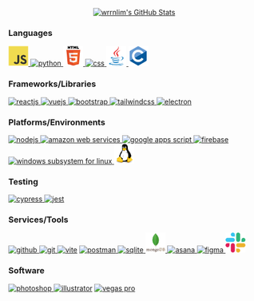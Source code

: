 <p align="center"> 
  <a href="https://github.com/anuraghazra/github-readme-stats">
    <img src="https://github-readme-stats.vercel.app/api?username=wrrnlim&show_icons=true&hide_border=true&bg_color=242935&title_color=ffc058&text_color=b2bec6&icon_color=ffc058" alt="wrrnlim's GitHub Stats"/>
  </a>
</p>

### Languages ###

<a href="https://developer.mozilla.org/en-US/docs/Web/JavaScript" target="_blank" rel="noreferrer"> <img src="https://raw.githubusercontent.com/devicons/devicon/master/icons/javascript/javascript-original.svg" alt="javascript" height="40" title="JavaScript"/> </a>
<a href="https://www.python.org" target="_blank" rel="noreferrer"> <img src="https://raw.githubusercontent.com/danielcranney/readme-generator/main/public/icons/skills/python-colored.svg" alt="python" height="40" title="Python"/> </a>
<a href="https://www.w3.org/html/" target="_blank" rel="noreferrer"> <img src="https://raw.githubusercontent.com/devicons/devicon/master/icons/html5/html5-original-wordmark.svg" alt="html5" height="40" title="HTML"/> </a> 
<a href="https://www.w3.org/Style/CSS/Overview.en.html" target="_blank" rel="noreferrer"> <img src="https://upload.wikimedia.org/wikipedia/commons/d/d5/CSS3_logo_and_wordmark.svg" alt="css" height="40" title="CSS"/> </a>
<a href="https://www.java.com" target="_blank" rel="noreferrer"> <img src="https://raw.githubusercontent.com/devicons/devicon/master/icons/java/java-original.svg" alt="java" height="40" title="Java"/> </a>
<a href="https://www.cprogramming.com/" target="_blank" rel="noreferrer"> <img src="https://raw.githubusercontent.com/devicons/devicon/master/icons/c/c-original.svg" alt="c" height="40" title="C"/> </a>

### Frameworks/Libraries ###

<a href="https://www.reactjs.org/" target="_blank" rel="noreferrer"> <img src="https://upload.wikimedia.org/wikipedia/commons/a/a7/React-icon.svg" alt="reactjs" height="40" title="React JS"/> </a>
<a href="https://www.vuejs.org/" target="_blank" rel="noreferrer"> <img src="https://upload.wikimedia.org/wikipedia/commons/9/95/Vue.js_Logo_2.svg" alt="vuejs" height="40" title="Vue JS"/> </a>
<a href="https://getbootstrap.com/" target="_blank" rel="noreferrer"> <img src="https://getbootstrap.com/docs/5.0/assets/brand/bootstrap-logo.svg" alt="bootstrap" height="40" title="Bootstrap"/> </a>
<a href="https://tailwindcss.com/" target="_blank" rel="noreferrer"> <img src="https://upload.wikimedia.org/wikipedia/commons/d/d5/Tailwind_CSS_Logo.svg" alt="tailwindcss" height="40" title="TailwindCSS"/> </a>
<a href="https://www.electronjs.org/" target="_blank" rel="noreferrer"> <img src="https://upload.wikimedia.org/wikipedia/commons/9/91/Electron_Software_Framework_Logo.svg" alt="electron" height="40" title="Electron JS"/> </a>

### Platforms/Environments ###

<a href="https://nodejs.org/" target="_blank" rel="noreferrer"> <img src="https://cdn-icons-png.flaticon.com/512/5968/5968322.png" alt="nodejs" height="40" title="Node JS"/> </a>
<a href="https://aws.amazon.com/" target="_blank" rel="noreferrer"> <img src="https://pbs.twimg.com/profile_images/1641476962362302464/K8lb6OtN_400x400.jpg" alt="amazon web services" height="40" title="Amazon Web Services"/> </a>
<a href="https://developers.google.com/apps-script" target="_blank" rel="noreferrer"> <img src="https://upload.wikimedia.org/wikipedia/commons/f/f2/Google_Apps_Script.png" alt="google apps script" height="40" title="Google Apps Script"/> </a>
<a href="https://firebase.google.com/" target="_blank" rel="noreferrer"> <img src="https://www.vectorlogo.zone/logos/firebase/firebase-icon.svg" alt="firebase" height="40" title="Firebase"/> </a>
<a href="https://docs.microsoft.com/en-us/windows/wsl/about" target="_blank" rel="noreferrer"> <img src="https://store-images.s-microsoft.com/image/apps.61786.14131597032361940.38d2a067-3798-455f-934a-f69935156b3d.eb49d3ac-e311-4e6f-b89b-f1fe8db9d73b" alt="windows subsystem for linux" height="40" title="Windows Subsystem for Linux (WSL)"/> </a>
<a href="https://www.linux.org/" target="_blank" rel="noreferrer"> <img src="https://raw.githubusercontent.com/devicons/devicon/master/icons/linux/linux-original.svg" alt="linux" height="40" title="Linux"/> </a>

### Testing ###

<a href="https://www.cypress.io" target="_blank" rel="noreferrer"> <img src="https://raw.githubusercontent.com/simple-icons/simple-icons/6e46ec1fc23b60c8fd0d2f2ff46db82e16dbd75f/icons/cypress.svg" alt="cypress" height="40" title="Cypress"/> </a>
<a href="https://jestjs.io/" target="_blank" rel="noreferrer"> <img src="https://miro.medium.com/v2/resize:fit:600/1*i37IyHf6vnhqWIA9osxU3w.png" alt="jest" height="40" title="Jest"/></a>

### Services/Tools ###

<a href="https://www.github.com/" target="_blank" rel="noreferrer"> <img src="https://simpleicons.org/icons/github.svg" alt="github" height="40" title="GitHub"/> </a>
<a href="https://git-scm.com/" target="_blank" rel="noreferrer"> <img src="https://www.vectorlogo.zone/logos/git-scm/git-scm-icon.svg" alt="git" height="40" title="Git"/> </a>
<a href="https://vitejs.dev/" target="_blank" rel="noreferrer"> <img src="https://upload.wikimedia.org/wikipedia/commons/thumb/f/f1/Vitejs-logo.svg/1200px-Vitejs-logo.svg.png" alt="vite" height="40" title="Vite"/></a>
<a href="https://postman.com" target="_blank" rel="noreferrer"> <img src="https://www.vectorlogo.zone/logos/getpostman/getpostman-icon.svg" alt="postman" height="40" title="Postman"/> </a>
<a href="https://www.sqlite.org/" target="_blank" rel="noreferrer"> <img src="https://www.vectorlogo.zone/logos/sqlite/sqlite-icon.svg" alt="sqlite" height="40" title="SQLite"/> </a>
<a href="https://www.mongodb.com/" target="_blank" rel="noreferrer"> <img src="https://raw.githubusercontent.com/devicons/devicon/master/icons/mongodb/mongodb-original-wordmark.svg" alt="mongodb" height="40" title="MongoDB"/> </a>
<a href="https://www.atlassian.com/software/jira" target="_blank" rel="noreferrer"> <img src="https://cdn.icon-icons.com/icons2/2699/PNG/512/atlassian_jira_logo_icon_170511.png" alt="asana" height="40" title="Jira"/> </a>
<a href="https://www.figma.com/" target="_blank" rel="noreferrer"> <img src="https://www.vectorlogo.zone/logos/figma/figma-icon.svg" alt="figma" height="40" title="Figma"/> </a>
<a href="https://slack.com/" target="_blank" rel="noreferrer"> <img src="https://raw.githubusercontent.com/wrrnlim/wrrnlim/main/icons/slack.svg" alt="slack" height="40" title="Slack"/> </a>

### Software ###

<a href="https://www.photoshop.com/en" target="_blank" rel="noreferrer"> <img src="https://upload.wikimedia.org/wikipedia/commons/a/af/Adobe_Photoshop_CC_icon.svg" alt="photoshop" height="40" title="Adobe Photoshop"/> </a> 
<a href="https://www.adobe.com/ca/products/illustrator.html" target="_blank" rel="noreferrer"> <img src="https://upload.wikimedia.org/wikipedia/commons/f/fb/Adobe_Illustrator_CC_icon.svg" alt="illustrator" height="40" title="Adobe Illustrator"/></a> 
<a href="https://www.vegascreativesoftware.com/ca/vegas-pro/" target="_blank" rel="noreferrer"> <img src="https://upload.wikimedia.org/wikipedia/commons/3/39/Vegas_Pro_15.0.png" alt="vegas pro" height="40" title="VEGAS Pro"/> </a>

